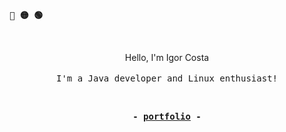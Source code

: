  <p align="left"><b><samp>🔴 🟡 🟢</samp></b></p>
 <br>

 <p align="center">
      Hello, I'm Igor Costa<br>
      <br>
      <samp>I'm a Java developer and Linux enthusiast!<br></samp>
  </p>

<br>

<p align="center"><b><samp> - 
 <a href="https://github.com/igorcossta">portfolio</a>
 - </samp></b></p>

<br>
